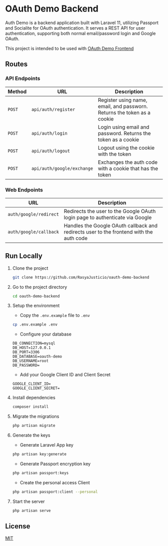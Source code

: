 
# OAuth Demo Backend

Auth Demo is a backend application built with Laravel 11, utilizing Passport and Socialite for OAuth authentication. It serves a REST API for user authentication, supporting both normal email/password login and Google OAuth.

This project is intended to be used with [OAuth Demo Frontend](https://github.com/RasyaJusticio/oauth-demo-frontend)

## Routes

### API Endpoints

| Method | URL                  | Description |
| ------ | -------------------- | ----------- |
| `POST` | `api/auth/register`  | Register using name, email, and passworn. Returns the token as a cookie |
| `POST` | `api/auth/login`     | Login using email and password. Returns the token as a cookie |
| `POST` | `api/auth/logout`    | Logout using the cookie with the token |
| `POST` | `api/auth/google/exchange` | Exchanges the auth code with a cookie that has the token |

### Web Endpoints

| URL                    | Description |
| ---------------------- | ----------- |
| `auth/google/redirect` | Redirects the user to the Google OAuth login page to authenticate via Google |
| `auth/google/callback` | Handles the Google OAuth callback and redirects user to the frontend with the auth code |

## Run Locally

1. Clone the project

    ```bash
    git clone https://github.com/RasyaJusticio/oauth-demo-backend
    ```

2. Go to the project directory

    ```bash
    cd oauth-demo-backend
    ```

3. Setup the environment

   - Copy the `.env.example` file to `.env`

    ```bash
    cp .env.example .env
    ```

   - Configure your database

    ```env
    DB_CONNECTION=mysql
    DB_HOST=127.0.0.1
    DB_PORT=3306
    DB_DATABASE=oauth-demo
    DB_USERNAME=root
    DB_PASSWORD=
    ```

   - Add your Google Client ID and Client Secret

    ```env
    GOOGLE_CLIENT_ID=
    GOOGLE_CLIENT_SECRET=
    ```

4. Install dependencies

    ```bash
    composer install
    ```

5. Migrate the migrations

    ```bash
    php artisan migrate
    ```

6. Generate the keys

   - Generate Laravel App key

    ```bash
    php artisan key:generate
    ```

   - Generate Passport encryption key

    ```bash
    php artisan passport:keys
    ```

   - Create the personal access Client

    ```bash
    php artisan passport:client --personal
    ```

7. Start the server

    ```bash
    php artisan serve
    ```

## License

[MIT](/LICENSE)

